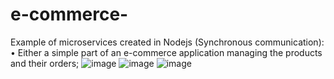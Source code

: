 # e-commerce-
Example of microservices created in Nodejs (Synchronous communication): • Either a simple part of an e-commerce application managing the products and their orders; 
![image](https://github.com/user-attachments/assets/771c9ca7-128f-45dc-b1f0-7409a4881afd)
![image](https://github.com/user-attachments/assets/dcf32540-9fbf-487b-9663-d429189ed333)
![image](https://github.com/user-attachments/assets/cc1236da-0eed-4984-a282-d4ca7b6a2b05)
